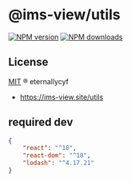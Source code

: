# @ims-view/utils

[![NPM version][version-image]][version-url] [![NPM downloads][download-image]][download-url]

## License

[MIT](../../LICENSE) ® eternallycyf

<!-- npm url -->

[version-image]: http://img.shields.io/npm/v/@ims-view/utils.svg?color=deepgreen&label=latest
[version-url]: http://npmjs.org/package/@ims-view/utils
[download-image]: https://img.shields.io/npm/dm/@ims-view/utils.svg
[download-url]: https://npmjs.org/package/@ims-view/utils

<!-- docs url -->

- https://ims-view.site/utils

## required dev

```JSON
{
    "react": "^18",
    "react-dom": "^18",
    "lodash": "^4.17.21"
}
```
